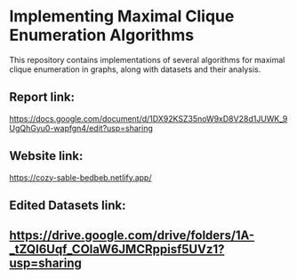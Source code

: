 # Implementing Maximal Clique Enumeration Algorithms
This repository contains implementations of several algorithms for maximal clique enumeration in graphs, along with datasets and their analysis.

## Report link:
https://docs.google.com/document/d/1DX92KSZ35noW9xD8V28d1JUWK_9UgQhGyu0-wapfgn4/edit?usp=sharing

## Website link:
https://cozy-sable-bedbeb.netlify.app/

## Edited Datasets link:
https://drive.google.com/drive/folders/1A-_tZQI6Uqf_COlaW6JMCRppisf5UVz1?usp=sharing
---
